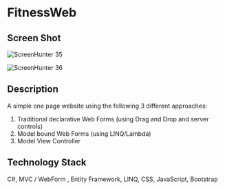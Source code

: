 # FitnessWeb

## Screen Shot
![ScreenHunter 35](https://user-images.githubusercontent.com/72535251/95528547-f116cf80-0a1f-11eb-8563-161969e7ed8e.png)

![ScreenHunter 36](https://user-images.githubusercontent.com/72535251/95528553-f70cb080-0a1f-11eb-99a0-48447b2db869.png)

## Description
A simple one page website using the following 3 different approaches: 
1.	Traditional declarative Web Forms (using Drag and Drop and server controls)
2.	Model bound Web Forms (using LINQ/Lambda)
3.	Model View Controller


## Technology Stack
C#, MVC / WebForm , Entity Framework, LINQ, CSS, JavaScript, Bootstrap
